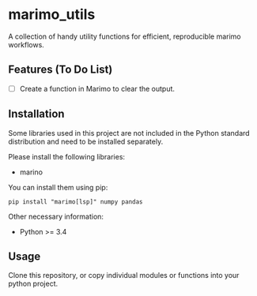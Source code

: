 # marimo_utils
A collection of handy utility functions for efficient, reproducible marimo workflows.

## Features (To Do List)
- [ ] Create a function in Marimo to clear the output.  


## Installation
Some libraries used in this project are not included in the Python standard distribution and need to be installed separately.

Please install the following libraries:
- marino

You can install them using pip:
```
pip install "marimo[lsp]" numpy pandas
```
   
Other necessary information:  
- Python >= 3.4

## Usage
Clone this repository, or copy individual modules or functions into your python project.

